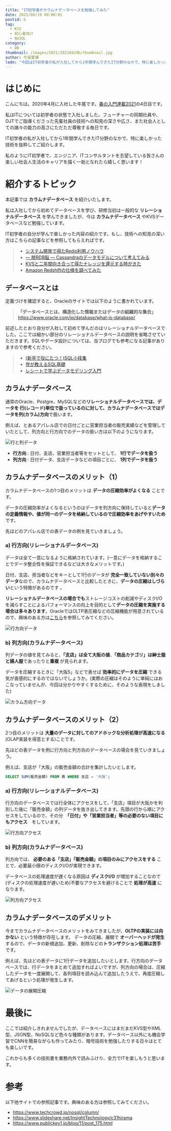 ```yaml
---
title: "IT初学者がカラムナデータベースを勉強してみた"
date: 2021/04/19 00:00:01
postid: b
tag:
  - KVS
  - 初心者向け
  - NoSQL
category:
  - DB
thumbnail: /images/2021/20210419b/thumbnail.jpg
author: 牛尾夏輝
lede: "今回はIT初学者の私が入社してから1年間学んできたIT分野のなかで、特に楽しかった技術を抜粋してご紹介させていただければと思います。今後私のようにIT初学者で、エンジニア、ITコンサルタントを志望している皆さんの楽しい社会人生活のキャリアを描く一助となれたら嬉しく思います！"
---
```

# はじめに

こんにちは。2020年4月に入社した牛尾です。[春の入門連載2021](/articles/20210414a/)の4日目です。

私はITについては初学者の状態で入社しました。フューチャーの同期社員や、OJTでご指導くださった先輩社員の技術への知見の深さや広さ、また社会人としての諸々の能力の高さにただただ尊敬する毎日です。

IT初学者の私が入社してから1年間学んできたIT分野のなかで、特に楽しかった技術を抜粋してご紹介します。

私のようにIT初学者で、エンジニア、ITコンサルタントを志望している皆さんの楽しい社会人生活のキャリアを描く一助となれたら嬉しく思います！

# 紹介するトピック

本記事では **カラムナデータベース** を紹介いたします。

私は入社してから初めてデータベースを学び、研修当初は一般的な **リレーショナルデータベース** を学んできましたが、今は **カラムナデータベース** やKVSデータベースなど勉強しています。

IT初学者の自分が学んで楽しかった内容の紹介です。もし、技術への知見の深い方はこちらの記事などを参照してもらえればです。

> * [システム開発で得たRedis利用ノウハウ](/articles/20190821/)
> * [— 脱RDB脳 — Cassandraのデータモデルについて考えてみる](/articles/20190718/)
> * [KVSと二年間向き合って得たナレッジを還元する時がきた](/articles/20210412a/)
> * [Amazon Redshiftの仕様を調べてみた](/articles/20190625/)

## データベースとは

定義づけを確認すると、Oracleのサイトでは以下のように書かれています。

> **「データベースとは、構造化した情報またはデータの組織的な集合」**
> https://www.oracle.com/jp/database/what-is-database/

前述したとおり自分が入社して初めて学んだのはリレーショナルデータベースでした。ここでは細かい部分のリレーショナルデータベースの説明を省略させていただきます。SQLやデータ設計については、当ブログでも参考になる記事がありますので参考ください。

> * [(新卒で役にたつ！)SQL小技集](/articles/20210416b/)
> * [登が教えるSQL基礎](/articles/20210215/)
> * [レシートで学ぶデータモデリング入門](/articles/20200616/)

## カラムナデータベース

通常のOracle、Postgre、MySQLなどの**リレーショナルデータベースでは、データを 行(レコード)単位で扱っているのに対して、カラムナデータベースではデータを列(カラム)方向**で扱います。

例えば、とあるアパレル店での日付ごとに営業担当者の販売実績などを管理していたとして、列方向と行方向でのデータの扱い方は以下のようになります。

<img src="/images/2021/20210419b/行と列データ.jpg" alt="行と列データ" loading="lazy">

* **行方向** : 日付、支店、営業担当者等をセットとして、 **1行でデータを扱う**
* **列方向** : 日付データ、支店データなどの項目ごとに、 **1列でデータを扱う**

## カラムナデータベースのメリット（1）

カラムナデータベースの1つ目のメリットは **データの圧縮効率がよくなる** ことです。

データの圧縮効率がよくなるというのはデータを列方向に保持していると**データの定義情報や、値が同一のデータを格納しているので圧縮効率をあげやすいため**です。

先ほどのアパレル店での表データの例を見ていきましょう。

### a) 行方向(リレーショナルデータベース)

データは全て一意になるように格納されています。(一意にデータを格納することでデータ整合性を保証できるなどは大きなメリットです。)

日付、支店、担当者などをキーとして1行のデータが **完全一致していない別々のデータ**なので、カラムナデータベースと比較したときに、**データの圧縮はしづらい**という特徴があるのです 。

**リレーショナルデータベースの場合でも**ストレージコストの削減やディスクI/Oを減らすことによるパフォーマンスの向上を目的として**データの圧縮を実施する場合は多々あります**。OracleではOLTP表圧縮などの圧縮機能が用意されているので、興味のある方は[こちら](https://www.oracle.com/jp/a/tech/docs/technical-resources/0315-1100-compression.pdf)を参照してみてください。

<img src="/images/2021/20210419b/行方向データ.jpg" alt="行方向データ" loading="lazy">

### b) 列方向(カラムナデータベース)

列データの値を見てみると、**「支店」は全て大阪の値**、**「商品カテゴリ」は紳士服と婦人服**であったりと**重複** が見られます。

データを圧縮するときに「大阪5」などで表せば **効率的にデータを圧縮** できる気が直感的にするのではないでしょうか。(実際の圧縮はそのように単純にはおこなっていませんが、今回は分かりやすくするために、そのような表現をしました)

<img src="/images/2021/20210419b/カラム方向データ.jpg" alt="カラム方向データ" loading="lazy">

## カラムナデータベースのメリット（2）

2つ目のメリットは **大量のデータに対してのアドホックな分析処理が高速になる** (OLAP実装を得意とする)ことです。

先ほどの表データを例に行方向と列方向のデータベースの場合を見ていきましょう。

例えば、支店が「大阪」の販売金額の合計を集計したいとします。

```sql
SELECT SUM(販売金額) FROM 表 WHERE 支店 = '大阪';
```

### a) 行方向(リレーショナルデータベース)

行方向のデータベースでは行全体にアクセスをして、「支店」項目が大阪かを判別した後に「販売金額」の列データを抜き出してきます。先頭の行から順にアクセスをしているので、その分　**「日付」や「営業担当者」等の必要のない項目にもアクセス**　をしています。

<img src="/images/2021/20210419b/行方向アクセス.jpg" alt="行方向アクセス" loading="lazy">

### b) 列方向(カラムナデータベース)

列方向では、 **必要のある「支店」「販売金額」の項目のみにアクセスをする** ことで、必要最小限のディスクI/Oが実現できます。

データベースの処理速度が遅くなる原因は **ディスクI/O** が増加することなので(ディスクの処理速度が遅いため)不要なアクセスを避けることで **処理が高速** になります。

<img src="/images/2021/20210419b/列方向アクセス.jpg" alt="列方向アクセス" loading="lazy">

## カラムナデータベースのデメリット

今までカラムナデータベースのメリットをみてきましたが、**OLTPの実装には向かない** という特徴が存在します。
データの圧縮、展開で **オーバーヘッドが発生** するので、データの新規追加、更新、削除などの**トランザクション処理は苦手** です。

例えば、先ほどの表データに1行データを追加したいとします。行方向のデータベースでは、行データをまとめて追加すればよいですが、列方向の場合は、圧縮したデータを一度展開して、各列項目を読み込んで追加したうえで、再度圧縮してあげるという処理が発生します。

<img src="/images/2021/20210419b/データの展開圧縮.jpg" alt="データの展開圧縮" loading="lazy">

# 最後に

ここでは紹介しきれませんでしたが、データベースにはまだまだKVS型やXML型、JSON型、NoSQLなど色々な種類があります。データベース以外にも機会学習でCNNを簡易ながらも作ってみたり、暗号技術を勉強したりする日々はとても楽しいです。

これからも多くの技術書を業務内外で読みふけり、全力でITを楽しもうと思います。

# 参考

以下他サイトでの参照記事です。興味のある方は参照してみてください。

* https://www.techcrowd.jp/nosql/column/
* https://www.slideshare.net/InsightTechnology/c31hirama
* https://www.publickey1.jp/blog/11/post_175.html
